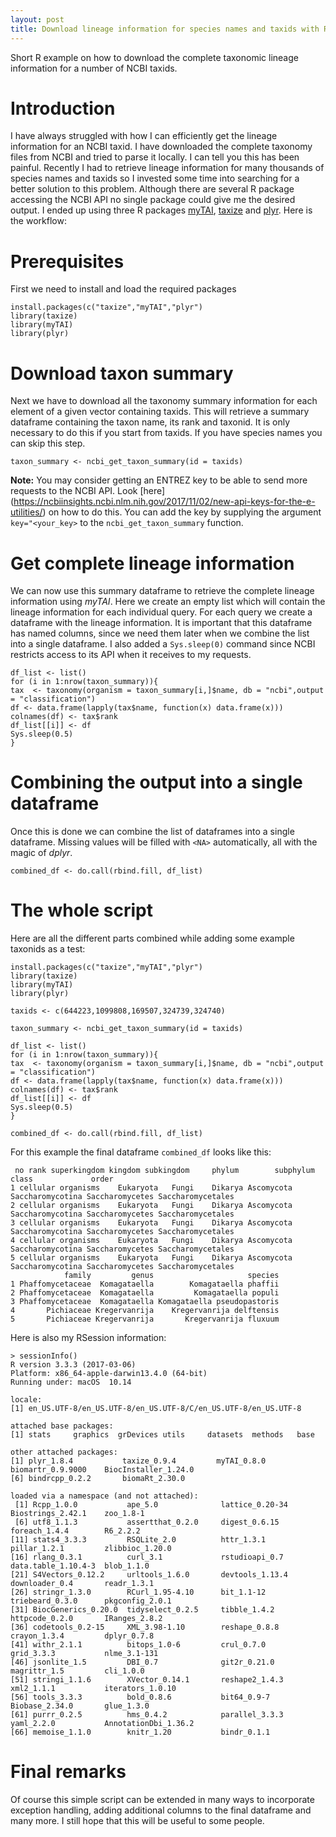 ```yaml
---
layout: post
title: Download lineage information for species names and taxids with R
---
```


Short R example on how to download the complete taxonomic lineage information for a number of NCBI taxids. 

# Introduction

I have always struggled with how I can efficiently get the lineage information for an NCBI taxid. I have downloaded the complete taxonomy files from NCBI and tried to parse it locally. I can tell you this has been painful. Recently I had to retrieve lineage information for many thousands of species names and taxids so I invested some time into searching for a better solution to this problem. Although there are several R package accessing the NCBI API no single package could give me the desired output. I ended up using three R packages [myTAI](https://cran.r-project.org/package=myTAI), [taxize](https://cran.r-project.org/web/packages/taxize/index.html) and [plyr](https://cran.r-project.org/web/packages/plyr/index.html). Here is the workflow:

# Prerequisites

First we need to install and load the required packages

```
install.packages(c("taxize","myTAI","plyr")
library(taxize)
library(myTAI)
library(plyr)

```

# Download taxon summary

Next we have to download all the taxonomy summary information for each element of a given vector containing taxids. This will retrieve a summary dataframe containing the taxon name, its rank and taxonid.
It is only necessary to do this if you start from taxids. If you have species names you can skip this step.

```
taxon_summary <- ncbi_get_taxon_summary(id = taxids)
```

**Note:** You may consider getting an ENTREZ key to be able to send more requests to the NCBI API. Look [here] (https://ncbiinsights.ncbi.nlm.nih.gov/2017/11/02/new-api-keys-for-the-e-utilities/) on how to do this. You can add the key by supplying the argument `key="<your_key>` to the `ncbi_get_taxon_summary` function.

# Get complete lineage information

We can now use this summary dataframe to retrieve the complete lineage information using *myTAI*. Here we create an empty list which will contain the lineage information for each individual query. For each query we create a dataframe with the lineage information. It is important that this dataframe has named columns, since we need them later when we combine the list into a single dataframe. I also added a `Sys.sleep(0)` command since NCBI restricts access to its API when it receives to my requests.
```
df_list <- list()
for (i in 1:nrow(taxon_summary)){
tax  <- taxonomy(organism = taxon_summary[i,]$name, db = "ncbi",output = "classification")
df <- data.frame(lapply(tax$name, function(x) data.frame(x)))
colnames(df) <- tax$rank
df_list[[i]] <- df
Sys.sleep(0.5)
}
```

# Combining the output into a single dataframe

Once this is done we can combine the list of dataframes into a single dataframe. Missing values will be filled with `<NA>` automatically, all with the magic of *dplyr*.
```
combined_df <- do.call(rbind.fill, df_list)
```

# The whole script

Here are all the different parts combined while adding some example taxonids as a test:

```
install.packages(c("taxize","myTAI","plyr")
library(taxize)
library(myTAI)
library(plyr)

taxids <- c(644223,1099808,169507,324739,324740)

taxon_summary <- ncbi_get_taxon_summary(id = taxids)

df_list <- list()
for (i in 1:nrow(taxon_summary)){
tax  <- taxonomy(organism = taxon_summary[i,]$name, db = "ncbi",output = "classification")
df <- data.frame(lapply(tax$name, function(x) data.frame(x)))
colnames(df) <- tax$rank
df_list[[i]] <- df
Sys.sleep(0.5)
}

combined_df <- do.call(rbind.fill, df_list)
```

For this example the final dataframe `combined_df` looks like this:

```
 no rank superkingdom kingdom subkingdom     phylum        subphylum           class             order   
1 cellular organisms    Eukaryota   Fungi    Dikarya Ascomycota Saccharomycotina Saccharomycetes Saccharomycetales
2 cellular organisms    Eukaryota   Fungi    Dikarya Ascomycota Saccharomycotina Saccharomycetes Saccharomycetales
3 cellular organisms    Eukaryota   Fungi    Dikarya Ascomycota Saccharomycotina Saccharomycetes Saccharomycetales
4 cellular organisms    Eukaryota   Fungi    Dikarya Ascomycota Saccharomycotina Saccharomycetes Saccharomycetales
5 cellular organisms    Eukaryota   Fungi    Dikarya Ascomycota Saccharomycotina Saccharomycetes Saccharomycetales
            family         genus                     species
1 Phaffomycetaceae  Komagataella        Komagataella phaffii
2 Phaffomycetaceae  Komagataella         Komagataella populi
3 Phaffomycetaceae  Komagataella Komagataella pseudopastoris
4       Pichiaceae Kregervanrija    Kregervanrija delftensis
5       Pichiaceae Kregervanrija       Kregervanrija fluxuum
```

Here is also my RSession information:

```
> sessionInfo()
R version 3.3.3 (2017-03-06)
Platform: x86_64-apple-darwin13.4.0 (64-bit)
Running under: macOS  10.14

locale:
[1] en_US.UTF-8/en_US.UTF-8/en_US.UTF-8/C/en_US.UTF-8/en_US.UTF-8

attached base packages:
[1] stats     graphics  grDevices utils     datasets  methods   base     

other attached packages:
[1] plyr_1.8.4           taxize_0.9.4         myTAI_0.8.0          biomartr_0.9.9000    BiocInstaller_1.24.0
[6] bindrcpp_0.2.2       biomaRt_2.30.0      

loaded via a namespace (and not attached):
 [1] Rcpp_1.0.0           ape_5.0              lattice_0.20-34      Biostrings_2.42.1    zoo_1.8-1           
 [6] utf8_1.1.3           assertthat_0.2.0     digest_0.6.15        foreach_1.4.4        R6_2.2.2            
[11] stats4_3.3.3         RSQLite_2.0          httr_1.3.1           pillar_1.2.1         zlibbioc_1.20.0     
[16] rlang_0.3.1          curl_3.1             rstudioapi_0.7       data.table_1.10.4-3  blob_1.1.0          
[21] S4Vectors_0.12.2     urltools_1.6.0       devtools_1.13.4      downloader_0.4       readr_1.3.1         
[26] stringr_1.3.0        RCurl_1.95-4.10      bit_1.1-12           triebeard_0.3.0      pkgconfig_2.0.1     
[31] BiocGenerics_0.20.0  tidyselect_0.2.5     tibble_1.4.2         httpcode_0.2.0       IRanges_2.8.2       
[36] codetools_0.2-15     XML_3.98-1.10        reshape_0.8.8        crayon_1.3.4         dplyr_0.7.8         
[41] withr_2.1.1          bitops_1.0-6         crul_0.7.0           grid_3.3.3           nlme_3.1-131        
[46] jsonlite_1.5         DBI_0.7              git2r_0.21.0         magrittr_1.5         cli_1.0.0           
[51] stringi_1.1.6        XVector_0.14.1       reshape2_1.4.3       xml2_1.1.1           iterators_1.0.10    
[56] tools_3.3.3          bold_0.8.6           bit64_0.9-7          Biobase_2.34.0       glue_1.3.0          
[61] purrr_0.2.5          hms_0.4.2            parallel_3.3.3       yaml_2.2.0           AnnotationDbi_1.36.2
[66] memoise_1.1.0        knitr_1.20           bindr_0.1.1 
```


# Final remarks

Of course this simple script can be extended in many ways to incorporate exception handling, adding additional columns to the final dataframe and many more. I still hope that this will be useful to some people. 



